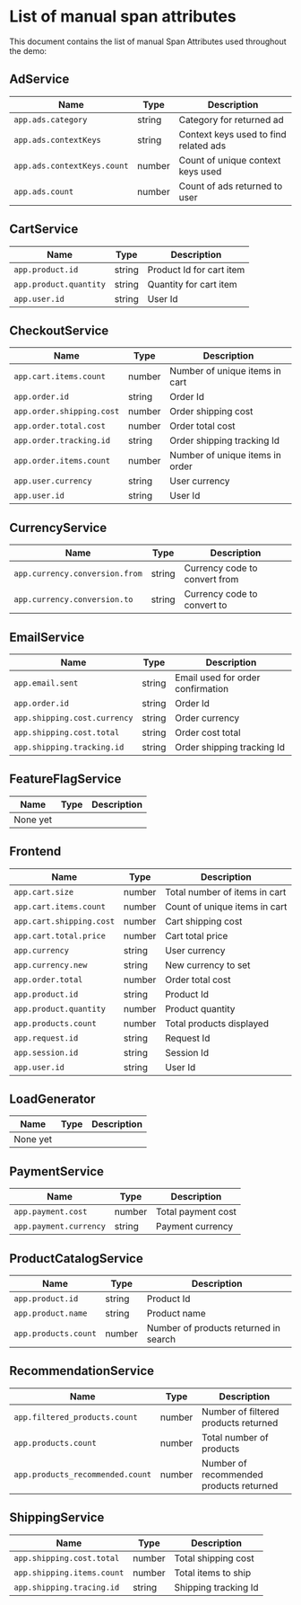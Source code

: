 # List of manual span attributes

This document contains the list of manual Span Attributes used throughout the demo:

## AdService

| Name                        | Type    | Description                           |
|-----------------------------|---------|---------------------------------------|
| `app.ads.category`          | string  | Category for returned ad              |
| `app.ads.contextKeys`       | string  | Context keys used to find related ads |
| `app.ads.contextKeys.count` | number  | Count of unique context keys used     |
| `app.ads.count`             | number  | Count of ads returned to user         |

## CartService

| Name                   | Type   | Description              |
|------------------------|--------|--------------------------|
| `app.product.id`       | string | Product Id for cart item |
| `app.product.quantity` | string | Quantity for cart item   |
| `app.user.id`          | string | User Id                  |

## CheckoutService

| Name                      | Type   | Description                     |
|---------------------------|--------|---------------------------------|
| `app.cart.items.count`    | number | Number of unique items in cart  |
| `app.order.id`            | string | Order Id                        |
| `app.order.shipping.cost` | number | Order shipping cost             |
| `app.order.total.cost`    | number | Order total cost                |
| `app.order.tracking.id`   | string | Order shipping tracking Id      |
| `app.order.items.count`   | number | Number of unique items in order |
| `app.user.currency`       | string | User currency                   |
| `app.user.id`             | string | User Id                         |

## CurrencyService

| Name                           | Type   | Description                   |
|--------------------------------|--------|-------------------------------|
| `app.currency.conversion.from` | string | Currency code to convert from |
| `app.currency.conversion.to`   | string | Currency code to convert to   |

## EmailService

| Name                         | Type   | Description                       |
|------------------------------|--------|-----------------------------------|
| `app.email.sent`             | string | Email used for order confirmation |
| `app.order.id`               | string | Order Id                          |
| `app.shipping.cost.currency` | string | Order currency                    |
| `app.shipping.cost.total`    | string | Order cost total                  |
| `app.shipping.tracking.id`   | string | Order shipping tracking Id        |

## FeatureFlagService

| Name      | Type | Description |
|-----------|------|-------------|
| None yet  |      |             |

## Frontend

| Name                     | Type   | Description                   |
|--------------------------|--------|-------------------------------|
| `app.cart.size`          | number | Total number of items in cart |
| `app.cart.items.count`   | number | Count of unique items in cart |
| `app.cart.shipping.cost` | number | Cart shipping cost            |
| `app.cart.total.price`   | number | Cart total price              |
| `app.currency`           | string | User currency                 |
| `app.currency.new`       | string | New currency to set           |
| `app.order.total`        | number | Order total cost              |
| `app.product.id`         | string | Product Id                    |
| `app.product.quantity`   | number | Product quantity              |
| `app.products.count`     | number | Total products displayed      |
| `app.request.id`         | string | Request Id                    |
| `app.session.id`         | string | Session Id                    |
| `app.user.id`            | string | User Id                       |

## LoadGenerator

| Name      | Type | Description |
|-----------|------|-------------|
| None yet  |      |             |

## PaymentService

| Name                   | Type   | Description        |
|------------------------|--------|--------------------|
| `app.payment.cost`     | number | Total payment cost |
| `app.payment.currency` | string | Payment currency   |

## ProductCatalogService

| Name                 | Type   | Description                           |
|----------------------|--------|---------------------------------------|
| `app.product.id`     | string | Product Id                            |
| `app.product.name`   | string | Product name                          |
| `app.products.count` | number | Number of products returned in search |

## RecommendationService

| Name                             | Type   | Description                             |
|----------------------------------|--------|-----------------------------------------|
| `app.filtered_products.count`    | number | Number of filtered products returned    |
| `app.products.count`             | number | Total number of products                |
| `app.products_recommended.count` | number | Number of recommended products returned |

## ShippingService

| Name                       | Type   | Description          |
|----------------------------|--------|----------------------|
| `app.shipping.cost.total`  | number | Total shipping cost  |
| `app.shipping.items.count` | number | Total items to ship  |
| `app.shipping.tracing.id`  | string | Shipping tracking Id |
